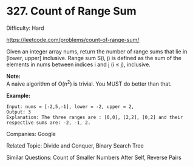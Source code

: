 # 327. Count of Range Sum

Difficulty: Hard

https://leetcode.com/problems/count-of-range-sum/

Given an integer array nums, return the number of range sums that lie in [lower, upper] inclusive.
Range sum S(i, j) is defined as the sum of the elements in nums between indices i and j (i ≤ j), inclusive.

**Note:**  
A naive algorithm of O(n<sup>2</sup>) is trivial. You MUST do better than that.

**Example:**  
```
Input: nums = [-2,5,-1], lower = -2, upper = 2,
Output: 3 
Explanation: The three ranges are : [0,0], [2,2], [0,2] and their respective sums are: -2, -1, 2.
```

Companies: Google

Related Topic: Divide and Conquer, Binary Search Tree

Similar Questions: Count of Smaller Numbers After Self, Reverse Pairs
